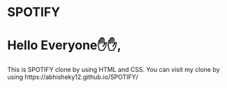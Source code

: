 # SPOTIFY
<h1>
Hello Everyone✋✋,
</h1>
<p>This is SPOTIFY clone by using HTML and CSS.
You can visit my clone by using   https://abhisheky12.github.io/SPOTIFY/
</p>
